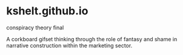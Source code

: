# kshelt.github.io
conspiracy theory final 

A corkboard gifset thinking through the role of fantasy and shame in narrative construction within the marketing sector.

